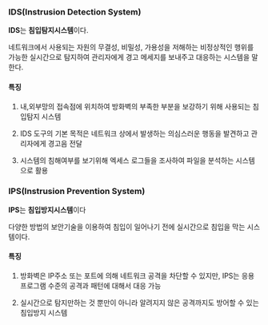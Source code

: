 ### IDS(Instrusion Detection System)
**IDS**는 **침입탐지시스템**이다.

네트워크에서 사용되는 자원의 무결성, 비밀성, 가용성을 저해하는 비정상적인 행위를 가능한 실시간으로 탐지하여 관리자에게 경고 메세지를 보내주고 대응하는 시스템을 말한다.

#### 특징
1. 내,외부망의 접속점에 위치하여 방화벽의 부족한 부분을 보강하기 위해 사용되는 침입탐지 시스템

2. IDS 도구의 기본 목적은 네트워크 상에서 발생하는 의심스러운 행동을 발견하고 관리자에게 경고음 전달

3. 시스템의 침해여부를 보기위해 엑세스 로그들을 조사하여 파일을 분석하는 시스템으로 활용





### IPS(Instrusion Prevention System)

**IPS**는 **침입방지시스템**이다

다양한 방법의 보안기술을 이용하여 침입이 일어나기 전에 실시간으로 침입을 막는 시스템이다.


#### 특징
1. 방화벽은 IP주소 또는 포트에 의해 네트워크 공격을 차단할 수 있지만, IPS는 응용프로그램 수준의 공격과 패턴에 대해서 대응 가능

2. 실시간으로 탐지만하는 것 뿐만이 아니라 알려지지 않은 공격까지도 방어할 수 있는 침입방지 시스템
